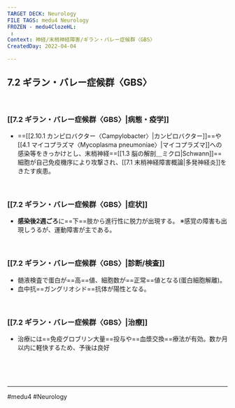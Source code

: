```yaml
---
TARGET DECK: Neurology
FILE TAGS: medu4 Neurology
FROZEN - medu4ClozeHL:
 : 
Context: 神経/末梢神経障害/ギラン・バレー症候群〈GBS〉
CreatedDay: 2022-04-04

---
```


## 7.2 ギラン・バレー症候群〈GBS〉

<br>

### [[7.2 ギラン・バレー症候群〈GBS〉|病態・疫学]]
* ==[[2.10.1 カンピロバクター〈Campylobacter〉|カンピロバクター]]==や[[4.1 マイコプラズマ〈Mycoplasma pneumoniae〉|マイコプラズマ]]への感染等をきっかけとし、末梢神経==[[1.3 脳の解剖＿ミクロ|Schwann]]==細胞が自己免疫機序により攻撃され、[[7.1 末梢神経障害概論|多発神経炎]]をきたす疾患。
<!--ID: 1649070300689-->


<br>

### [[7.2 ギラン・バレー症候群〈GBS〉|症状]]
* **感染後2週ごろ**に==下==肢から進行性に脱力が出現する。 
※感覚の障害も出現しうるが、運動障害が主である。
<!--ID: 1649070300700-->


<br>

### [[7.2 ギラン・バレー症候群〈GBS〉|診断/検査]]
* 髄液検査で蛋白が==高==値、細胞数が==正常==値となる(蛋白細胞解離)。
* 血中抗==ガングリオシド==抗体が陽性となる。
<!--ID: 1649070300709-->


<br>

### [[7.2 ギラン・バレー症候群〈GBS〉|治療]]
* 治療には==免疫グロブリン大量==投与や==血漿交換==療法が有効。数か月以内に軽快するため、予後は良好
<!--ID: 1659650698275-->




<br><br><br>

---
#medu4 #Neurology 